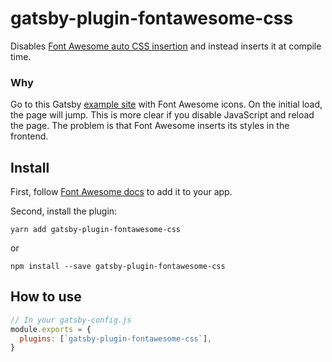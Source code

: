 # gatsby-plugin-fontawesome-css

Disables [Font Awesome auto CSS insertion](https://fontawesome.com/how-to-use/javascript-api/setup/configuration#autoaddcss) and instead inserts it at compile time.

### Why

Go to this Gatsby [example site](https://gatsby-fontawesome-example.netlify.app/) with Font Awesome icons. On the initial load, the page will jump. This is more clear if you disable JavaScript and reload the page. The problem is that Font Awesome inserts its styles in the frontend.

## Install

First, follow [Font Awesome docs](https://fontawesome.com/how-to-use/on-the-web/using-with/react) to add it to your app.

Second, install the plugin:

`yarn add gatsby-plugin-fontawesome-css`

or

`npm install --save gatsby-plugin-fontawesome-css`

## How to use

```javascript
// In your gatsby-config.js
module.exports = {
  plugins: [`gatsby-plugin-fontawesome-css`],
}
```
